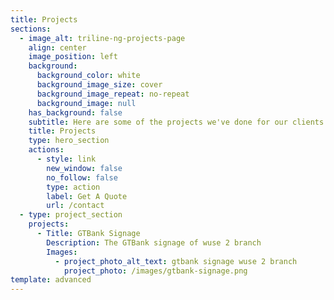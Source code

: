 ```yaml
---
title: Projects
sections:
  - image_alt: triline-ng-projects-page
    align: center
    image_position: left
    background:
      background_color: white
      background_image_size: cover
      background_image_repeat: no-repeat
      background_image: null
    has_background: false
    subtitle: Here are some of the projects we've done for our clients
    title: Projects
    type: hero_section
    actions:
      - style: link
        new_window: false
        no_follow: false
        type: action
        label: Get A Quote
        url: /contact
  - type: project_section
    projects:
      - Title: GTBank Signage
        Description: The GTBank signage of wuse 2 branch
        Images:
          - project_photo_alt_text: gtbank signage wuse 2 branch
            project_photo: /images/gtbank-signage.png
template: advanced
---
```

